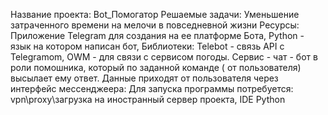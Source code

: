Название проекта: Bot_Помогатор
Решаемые задачи: Уменьшение затраченного времени на мелочи в повседневной жизни
Ресурсы: Приложение Telegram для создания на ее платформе Бота,
Python - язык на котором написан бот,
Библиотеки: Telebot - связь API с Telegramom,
           OWM - для связи с сервисом погоды.
Сервис - чат - бот в роли помошника, который по заданной команде ( от пользователя) высылает ему ответ.
Данные приходят от пользователя через интерфейс мессенджеера:
Для запуска программы потребуется: vpn\proxy\загрузка на иностранный сервер проекта, IDE Python 